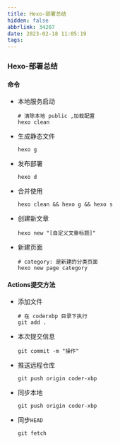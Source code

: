 ```yaml
---
title: Hexo-部署总结
hidden: false
abbrlink: 34207
date: 2023-02-18 11:05:19
tags:
---
```




###  Hexo-部署总结



####  命令

+ 本地服务启动

  ```properties
  # 清除本地 public ,加载配置
  hexo clean
  ```

+ 生成静态文件

  ```properties
  hexo g
  ```

+ 发布部署

  ```properties
  hexo d
  ```

+ 合并使用

  ```properties
  hexo clean && hexo g && hexo s
  ```

+ 创建新文章

  ```properties
  hexo new "[自定义文章标题]" 
  ```

+ 新建页面

  ```properties
  # category: 是新建的分类页面
  hexo new page category
  ```

  

####  Actions提交方法

+ 添加文件

  ```properties
  # 在 coderxbp 目录下执行
  git add .
  ```

+ 本次提交信息

  ```properties
  git commit -m "操作"
  ```

+ 推送远程仓库

  ```properties
  git push origin coder-xbp
  ```

+ 同步本地

  ```properties
  git push origin coder-xbp
  ```

+ 同步`HEAD`

  ```properties
  git fetch
  ```

  